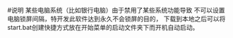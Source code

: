 #说明
某些电脑系统（比如银行电脑）由于禁用了某些系统功能导致
不可以设置电脑锁屏间隔，特开发此软件达到永久不会锁屏的目的，
下载到本地之后可以将start.bat创建快捷方式放在开始菜单的启动文件夹下而开机自动启动。